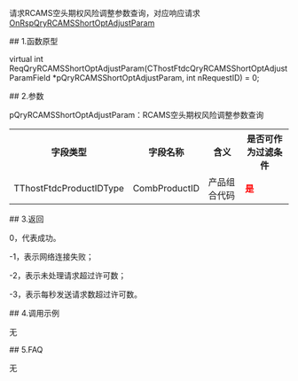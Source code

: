 <p>请求RCAMS空头期权风险调整参数查询，对应响应请求<a href="../../CTHOSTFTDCTRADERAPI/ONRSPQRYRCAMSSHORTOPTADJUSTPARAM/">OnRspQryRCAMSShortOptAdjustParam</a></p>
<span class="anchor" id="c5b988ec-12ae-477b-b737-cc3d20ceac03"></span>
## 1.函数原型
<p>virtual int ReqQryRCAMSShortOptAdjustParam(CThostFtdcQryRCAMSShortOptAdjustParamField *pQryRCAMSShortOptAdjustParam, int nRequestID) = 0;</p>
<span class="anchor" id="29be78c4-9864-4f59-8ae8-7df32f7eee2a"></span>
## 2.参数
<p>pQryRCAMSShortOptAdjustParam：RCAMS空头期权风险调整参数查询</p>
<table><tr><th style="TEXT-ALIGN: center;">字段类型</th><th style="TEXT-ALIGN: center;">字段名称</th><th style="TEXT-ALIGN: center;">含义</th><th style="TEXT-ALIGN: center;">是否可作为过滤条件</th></tr><tr><td style="TEXT-ALIGN: left;">TThostFtdcProductIDType</td>
<td style="TEXT-ALIGN: left;">CombProductID</td>
<td style="TEXT-ALIGN: left;">产品组合代码</td>
<td style="TEXT-ALIGN: left;"><strong><font color="#FF0000">是</font></strong></td>
</tr>
</table>
<span class="anchor" id="d0c92238-49f0-49fe-9270-d84243b195c8"></span>
## 3.返回
<p>0，代表成功。</p>
<p>-1，表示网络连接失败；</p>
<p>-2，表示未处理请求超过许可数；</p>
<p>-3，表示每秒发送请求数超过许可数。</p>
<span class="anchor" id="8485946e-837f-4fb3-8e04-334fd9aa2822"></span>
## 4.调用示例
<p>无</p>
<span class="anchor" id="dd6d7e6e-2f3f-4062-af96-3a08484fca81"></span>
## 5.FAQ
<p>无</p>
